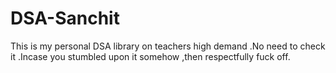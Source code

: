 # DSA-Sanchit
This  is  my personal DSA library on teachers high demand .No need to check it .Incase you stumbled upon it somehow ,then respectfully fuck off.
